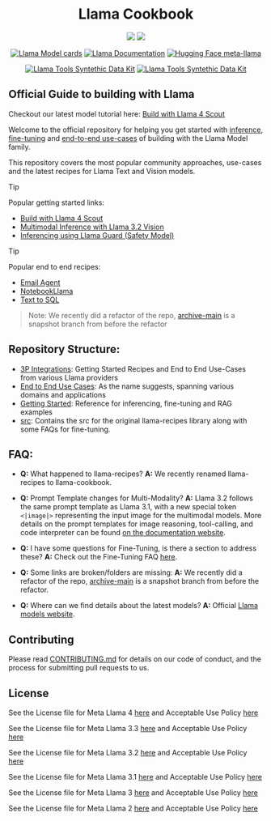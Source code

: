 <h1 align="center"> Llama Cookbook </h1>
<p align="center">
	<a href="https://bit.ly/llama-api-main"><img src="https://img.shields.io/badge/Llama_API-Join_Waitlist-brightgreen?logo=meta" /></a>
	<a href="https://llama.developer.meta.com/docs?utm_source=llama-cookbook&utm_medium=readme&utm_campaign=main"><img src="https://img.shields.io/badge/Llama_API-Documentation-4BA9FE?logo=meta" /></a>

</p>
<p align="center">
	<a href="https://github.com/meta-llama/llama-models/blob/main/models/?utm_source=llama-cookbook&utm_medium=readme&utm_campaign=main"><img alt="Llama Model cards" src="https://img.shields.io/badge/Llama_OSS-Model_cards-green?logo=meta" /></a>
	<a href="https://www.llama.com/docs/overview/?utm_source=llama-cookbook&utm_medium=readme&utm_campaign=main"><img alt="Llama Documentation" src="https://img.shields.io/badge/Llama_OSS-Documentation-4BA9FE?logo=meta" /></a>
	<a href="https://huggingface.co/meta-llama"><img alt="Hugging Face meta-llama" src="https://img.shields.io/badge/Hugging_Face-meta--llama-yellow?logo=huggingface" /></a>

</p>
<p align="center">
	<a href="https://github.com/meta-llama/synthetic-data-kit"><img alt="Llama Tools Syntethic Data Kit" src="https://img.shields.io/badge/Llama_Tools-synthetic--data--kit-orange?logo=meta" /></a>
	<a href="https://github.com/meta-llama/llama-prompt-ops"><img alt="Llama Tools Syntethic Data Kit" src="https://img.shields.io/badge/Llama_Tools-llama--prompt--ops-orange?logo=meta" /></a>
</p>
<h2> Official Guide to building with Llama </h2>

Checkout our latest model tutorial here: [Build with Llama 4 Scout](./getting-started/build_with_llama_4.ipynb)

Welcome to the official repository for helping you get started with [inference](https://github.com/meta-llama/llama-cookbook/tree/main/getting-started/inference/), [fine-tuning](https://github.com/meta-llama/llama-cookbook/tree/main/getting-started/finetuning) and [end-to-end use-cases](https://github.com/meta-llama/llama-cookbook/tree/main/end-to-end-use-cases) of building with the Llama Model family.

This repository covers the most popular community approaches, use-cases and the latest recipes for Llama Text and Vision models.

> [!TIP]
> Popular getting started links:
> * [Build with Llama 4 Scout](https://github.com/meta-llama/llama-cookbook/tree/main/getting-started/build_with_llama_4.ipynb)
> * [Multimodal Inference with Llama 3.2 Vision](https://github.com/meta-llama/llama-cookbook/tree/main/getting-started/inference/local_inference/README.md#multimodal-inference)
> * [Inferencing using Llama Guard (Safety Model)](https://github.com/meta-llama/llama-cookbook/tree/main/getting-started/responsible_ai/llama_guard/)

> [!TIP]
> Popular end to end recipes:
> * [Email Agent](https://github.com/meta-llama/llama-cookbook/tree/main/end-to-end-use-cases/email_agent/)
> * [NotebookLlama](https://github.com/meta-llama/llama-cookbook/tree/main/end-to-end-use-cases/NotebookLlama/)
> * [Text to SQL](https://github.com/meta-llama/llama-cookbook/tree/main/end-to-end-use-cases/coding/text2sql/)


> Note: We recently did a refactor of the repo, [archive-main](https://github.com/meta-llama/llama-cookbook/tree/archive-main) is a snapshot branch from before the refactor

## Repository Structure:

- [3P Integrations](https://github.com/meta-llama/llama-cookbook/tree/main/3p-integrations): Getting Started Recipes and End to End Use-Cases from various Llama providers
- [End to End Use Cases](https://github.com/meta-llama/llama-cookbook/tree/main/end-to-end-use-cases): As the name suggests, spanning various domains and applications
- [Getting Started](https://github.com/meta-llama/llama-cookbook/tree/main/getting-started/): Reference for inferencing, fine-tuning and RAG examples
- [src](https://github.com/meta-llama/llama-cookbook/tree/main/src/): Contains the src for the original llama-recipes library along with some FAQs for fine-tuning.

## FAQ:

- **Q:** What happened to llama-recipes?
  **A:** We recently renamed llama-recipes to llama-cookbook.

- **Q:** Prompt Template changes for Multi-Modality?
  **A:** Llama 3.2 follows the same prompt template as Llama 3.1, with a new special token `<|image|>` representing the input image for the multimodal models. More details on the prompt templates for image reasoning, tool-calling, and code interpreter can be found [on the documentation website](https://www.llama.com/docs/overview).

- **Q:** I have some questions for Fine-Tuning, is there a section to address these?
  **A:** Check out the Fine-Tuning FAQ [here](https://github.com/meta-llama/llama-cookbook/tree/main/src/docs/).

- **Q:** Some links are broken/folders are missing:
  **A:** We recently did a refactor of the repo, [archive-main](https://github.com/meta-llama/llama-cookbook/tree/archive-main) is a snapshot branch from before the refactor.

- **Q:** Where can we find details about the latest models?
  **A:** Official [Llama models website](https://www.llama.com).

## Contributing

Please read [CONTRIBUTING.md](CONTRIBUTING.md) for details on our code of conduct, and the process for submitting pull requests to us.

## License
<!-- markdown-link-check-disable -->
See the License file for Meta Llama 4 [here](https://github.com/meta-llama/llama-models/blob/main/models/llama4/LICENSE) and Acceptable Use Policy [here](https://github.com/meta-llama/llama-models/blob/main/models/llama4/USE_POLICY.md)

See the License file for Meta Llama 3.3 [here](https://github.com/meta-llama/llama-models/blob/main/models/llama3_3/LICENSE) and Acceptable Use Policy [here](https://github.com/meta-llama/llama-models/blob/main/models/llama3_3/USE_POLICY.md)

See the License file for Meta Llama 3.2 [here](https://github.com/meta-llama/llama-models/blob/main/models/llama3_2/LICENSE) and Acceptable Use Policy [here](https://github.com/meta-llama/llama-models/blob/main/models/llama3_2/USE_POLICY.md)

See the License file for Meta Llama 3.1 [here](https://github.com/meta-llama/llama-models/blob/main/models/llama3_1/LICENSE) and Acceptable Use Policy [here](https://github.com/meta-llama/llama-models/blob/main/models/llama3_1/USE_POLICY.md)

See the License file for Meta Llama 3 [here](https://github.com/meta-llama/llama-models/blob/main/models/llama3/LICENSE) and Acceptable Use Policy [here](https://github.com/meta-llama/llama-models/blob/main/models/llama3/USE_POLICY.md)

See the License file for Meta Llama 2 [here](https://github.com/meta-llama/llama-models/blob/main/models/llama2/LICENSE) and Acceptable Use Policy [here](https://github.com/meta-llama/llama-models/blob/main/models/llama2/USE_POLICY.md)
<!-- markdown-link-check-enable -->
